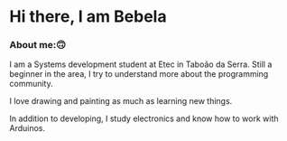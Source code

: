 # Hi there, I am Bebela

### About me:🙃

I am a Systems development student at Etec in Taboão da Serra.
Still a beginner in the area, I try to understand more about the programming community.

I love drawing and painting as much as learning new things.

In addition to developing, I study electronics and know how to work with Arduinos.


<!--
**IsabelaPomponio/IsabelaPomponio** is a ✨ _special_ ✨ repository because its `README.md` (this file) appears on your GitHub profile.

Here are some ideas to get you started:

- 🔭 I’m currently working on ...
- 🌱 I’m currently learning ...
- 👯 I’m looking to collaborate on ...
- 🤔 I’m looking for help with ...
- 💬 Ask me about ...
- 📫 How to reach me: ...
- 😄 Pronouns: ...
- ⚡ Fun fact: ...
-->
